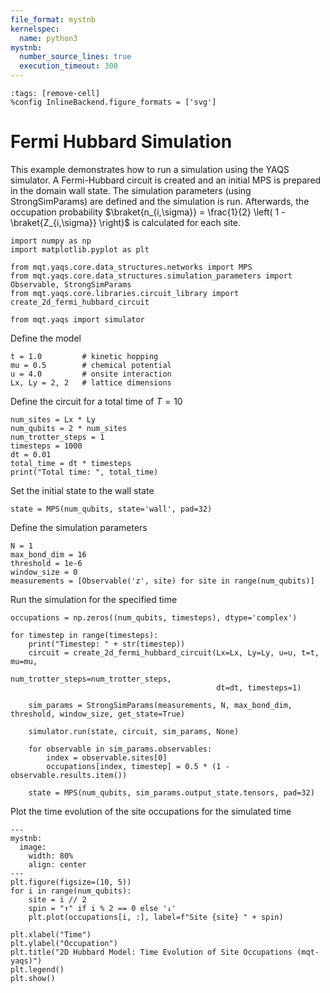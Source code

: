 ```yaml
---
file_format: mystnb
kernelspec:
  name: python3
mystnb:
  number_source_lines: true
  execution_timeout: 300
---
```


```{code-cell} ipython3
:tags: [remove-cell]
%config InlineBackend.figure_formats = ['svg']
```

# Fermi Hubbard Simulation

This example demonstrates how to run a simulation using the YAQS simulator.
A Fermi-Hubbard circuit is created and an initial MPS is prepared in the domain wall state.
The simulation parameters (using StrongSimParams) are defined and the simulation is run. Afterwards, the occupation probability $\braket{n_{i,\sigma}} = \frac{1}{2} \left( 1 - \braket{Z_{i,\sigma}} \right)$ is calculated for each site.

```{code-cell} ipython3
import numpy as np
import matplotlib.pyplot as plt

from mqt.yaqs.core.data_structures.networks import MPS
from mqt.yaqs.core.data_structures.simulation_parameters import Observable, StrongSimParams
from mqt.yaqs.core.libraries.circuit_library import create_2d_fermi_hubbard_circuit

from mqt.yaqs import simulator
```

Define the model

```{code-cell} ipython3
t = 1.0         # kinetic hopping
mu = 0.5        # chemical potential
u = 4.0         # onsite interaction
Lx, Ly = 2, 2   # lattice dimensions
```

Define the circuit for a total time of $T=10$

```{code-cell} ipython3
num_sites = Lx * Ly
num_qubits = 2 * num_sites
num_trotter_steps = 1
timesteps = 1000
dt = 0.01
total_time = dt * timesteps
print("Total time: ", total_time)
```

Set the initial state to the wall state

```{code-cell} ipython3
state = MPS(num_qubits, state='wall', pad=32)
```

Define the simulation parameters

```{code-cell} ipython3
N = 1
max_bond_dim = 16
threshold = 1e-6
window_size = 0
measurements = [Observable('z', site) for site in range(num_qubits)]
```

Run the simulation for the specified time

```{code-cell} ipython3
occupations = np.zeros((num_qubits, timesteps), dtype='complex')

for timestep in range(timesteps):
    print("Timestep: " + str(timestep))
    circuit = create_2d_fermi_hubbard_circuit(Lx=Lx, Ly=Ly, u=u, t=t, mu=mu,
                                              num_trotter_steps=num_trotter_steps,
                                              dt=dt, timesteps=1)

    sim_params = StrongSimParams(measurements, N, max_bond_dim, threshold, window_size, get_state=True)

    simulator.run(state, circuit, sim_params, None)

    for observable in sim_params.observables:
        index = observable.sites[0]
        occupations[index, timestep] = 0.5 * (1 - observable.results.item())

    state = MPS(num_qubits, sim_params.output_state.tensors, pad=32)
```

Plot the time evolution of the site occupations for the simulated time

```{code-cell} ipython3
---
mystnb:
  image:
    width: 80%
    align: center
---
plt.figure(figsize=(10, 5))
for i in range(num_qubits):
    site = i // 2
    spin = "↑" if i % 2 == 0 else '↓'
    plt.plot(occupations[i, :], label=f"Site {site} " + spin)

plt.xlabel("Time")
plt.ylabel("Occupation")
plt.title("2D Hubbard Model: Time Evolution of Site Occupations (mqt-yaqs)")
plt.legend()
plt.show()
```
